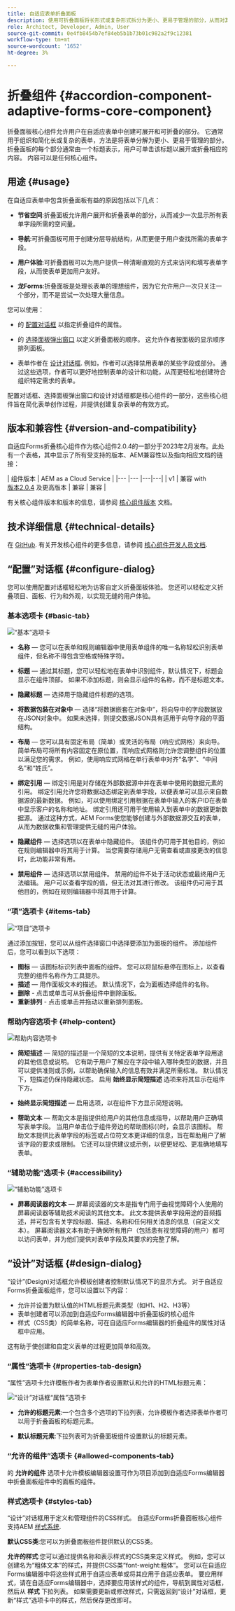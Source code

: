 ```yaml
---
title: 自适应表单折叠面板
description: 使用可折叠面板将长形式或复杂形式拆分为更小、更易于管理的部分，从而对其进行组织和简化。
role: Architect, Developer, Admin, User
source-git-commit: 0e4fb8454b7ef84eb5b1b73b01c982a2f9c12381
workflow-type: tm+mt
source-wordcount: '1652'
ht-degree: 3%

---
```


# 折叠组件 {#accordion-component-adaptive-forms-core-component}

折叠面板核心组件允许用户在自适应表单中创建可展开和可折叠的部分。 它通常用于组织和简化长或复杂的表单，方法是将表单分解为更小、更易于管理的部分。 折叠面板的每个部分通常由一个标题表示，用户可单击该标题以展开或折叠相应的内容。 内容可以是任何核心组件。

## 用途 {#usage}

在自适应表单中包含折叠面板有益的原因包括以下几点：

* **节省空间**:折叠面板允许用户展开和折叠表单的部分，从而减少一次显示所有表单字段所需的空间量。

* **导航**:可折叠面板可用于创建分层导航结构，从而更便于用户查找所需的表单字段。

* **用户体验**:可折叠面板可以为用户提供一种清晰直观的方式来访问和填写表单字段，从而使表单更加用户友好。

* **龙Forms**:折叠面板是处理长表单的理想组件，因为它允许用户一次只关注一个部分，而不是尝试一次处理大量信息。

您可以使用：

* 的 [配置对话框](#configure-dialog) 以指定折叠组件的属性。

* 的 [选择面板弹出窗口](#select-panel-popover)  以定义折叠面板的顺序。 这允许作者按面板的显示顺序排列面板。

* 表单作者在 [设计对话框](#design-dialog). 例如，作者可以选择禁用表单的某些字段或部分。 通过这些选项，作者可以更好地控制表单的设计和功能，从而更轻松地创建符合组织特定需求的表单。

配置对话框、选择面板弹出窗口和设计对话框都是核心组件的一部分，这些核心组件旨在简化表单创作过程，并提供创建复杂表单的有效方式。

## 版本和兼容性 {#version-and-compatibility}


自适应Forms折叠核心组件作为核心组件2.0.4的一部分于2023年2月发布。此处有一个表格，其中显示了所有受支持的版本、AEM兼容性以及指向相应文档的链接：

| 组件版本 | AEM as a Cloud Service |
|--- |--- |---|---|
| v1 | 兼容 with<br>[版本2.0.4](/help/versions.md) 及更高版本 | 兼容 | 兼容 |

有关核心组件版本和版本的信息，请参阅 [核心组件版本](/help/versions.md) 文档。

<!-- ## Sample Component Output {#sample-component-output}

To experience the Accordion Component as well as see examples of its configuration options as well as HTML and JSON output, visit the [Component Library](https://adobe.com/go/aem_cmp_library_accordion). -->

## 技术详细信息 {#technical-details}

在 [GitHub](https://github.com/adobe/aem-core-forms-components/tree/master/ui.af.apps/src/main/content/jcr_root/apps/core/fd/components/form/accordion/v1/accordion). 有关开发核心组件的更多信息，请参阅 [核心组件开发人员文档](/help/developing/overview.md).

## “配置”对话框 {#configure-dialog}

您可以使用配置对话框轻松地为访客自定义折叠面板体验。 您还可以轻松定义折叠项目、面板、行为和外观，以实现无缝的用户体验。

### 基本选项卡 {#basic-tab}

![“基本”选项卡](/help/adaptive-forms/assets/accordion_basictab.png)

* **名称**  — 您可以在表单和规则编辑器中使用表单组件的唯一名称轻松识别表单组件，但名称不得包含空格或特殊字符。

* **标题**  — 通过其标题，您可以轻松地在表单中识别组件，默认情况下，标题会显示在组件顶部。 如果不添加标题，则会显示组件的名称，而不是标题文本。

* **隐藏标题**  — 选择用于隐藏组件标题的选项。

* **将数据包装在对象中**  — 选择“将数据嵌套在对象中”，将向导中的字段数据放在JSON对象中。 如果未选择，则提交数据JSON具有适用于向导字段的平面结构。

* **布局**  — 您可以具有固定布局（简单）或灵活的布局（响应式网格）来向导。 简单布局可将所有内容固定在原位置，而响应式网格则允许您调整组件的位置以满足您的需求。 例如，使用响应式网格在单行表单中对齐“名字”、“中间名”和“姓氏”。

* **绑定引用**  — 绑定引用是对存储在外部数据源中并在表单中使用的数据元素的引用。 绑定引用允许您将数据动态绑定到表单字段，以便表单可以显示来自数据源的最新数据。 例如，可以使用绑定引用根据在表单中输入的客户ID在表单中显示客户的名称和地址。 绑定引用还可用于使用输入到表单中的数据更新数据源。 通过这种方式，AEM Forms使您能够创建与外部数据源交互的表单，从而为数据收集和管理提供无缝的用户体验。
* **隐藏组件**  — 选择选项以在表单中隐藏组件。 该组件仍可用于其他目的，例如在规则编辑器中将其用于计算。 当您需要存储用户无需查看或直接更改的信息时，此功能非常有用。
* **禁用组件**  — 选择选项以禁用组件。 禁用的组件不处于活动状态或最终用户无法编辑。 用户可以查看字段的值，但无法对其进行修改。 该组件仍可用于其他目的，例如在规则编辑器中将其用于计算。

### “项”选项卡 {#items-tab}

![“项目”选项卡](/help/adaptive-forms/assets/accordion_itemstab.png)

通过添加按钮，您可以从组件选择窗口中选择要添加为面板的组件。 添加组件后，您可以看到以下选项：

* **图标**  — 该图标标识列表中面板的组件。 您可以将鼠标悬停在图标上，以查看完整的组件名称作为工具提示。
* **描述**  — 用作面板文本的描述。 默认情况下，会为面板选择组件的名称。
* **删除** - 点击或单击可从折叠组件中删除面板。
* **重新排列** - 点击或单击并拖动以重新排列面板。

### 帮助内容选项卡 {#help-content}

![帮助内容选项卡](/help/adaptive-forms/assets/accordion_helpcontent.png)

* **简短描述**  — 简短的描述是一个简短的文本说明，提供有关特定表单字段用途的其他信息或说明。 它有助于用户了解应在字段中输入哪种类型的数据，并且可以提供准则或示例，以帮助确保输入的信息有效并满足所需标准。 默认情况下，短描述仍保持隐藏状态。 启用 **始终显示简短描述** 选项来将其显示在组件下方。

* **始终显示简短描述**  — 启用选项，以在组件下方显示简短说明。

* **帮助文本**  — 帮助文本是指提供给用户的其他信息或指导，以帮助用户正确填写表单字段。 当用户单击位于组件旁边的帮助图标(i)时，会显示该图标。 帮助文本提供比表单字段的标签或占位符文本更详细的信息，旨在帮助用户了解该字段的要求或限制。 它还可以提供建议或示例，以便更轻松、更准确地填写表单。

### “辅助功能”选项卡 {#accessibility}

![“辅助功能”选项卡](/help/adaptive-forms/assets/accordion_accessibility.png)

* **屏幕阅读器的文本**  — 屏幕阅读器的文本是指专门用于由视觉障碍个人使用的屏幕阅读器等辅助技术阅读的其他文本。 此文本提供表单字段用途的音频描述，并可包含有关字段标题、描述、名称和任何相关消息的信息（自定义文本）。 屏幕阅读器文本有助于确保所有用户（包括患有视觉障碍的用户）都可以访问表单，并为他们提供对表单字段及其要求的完整了解。

<!--

### Properties Tab {#properties-tab}

![Properties tab of the edit dialog of the Accordion Component](/help/assets/accordion-edit-properties.png)

*   **Single item expansion** - When selected, this option forces a single accordion item to be expanded at a time. Expanding one item will then collapse all others.
*   **Expanded items** - This option defines the items that are expanded by default when the page is loaded.
    * When **Single item expansion** is selected, one panel must be selected. By default the first panel is selected.
    * When **Single item expansion** is not selected, this option is a multi-select and is optional.
*   **ID** - This option allows to control the unique identifier of the component in the HTML and in the [Data Layer](/help/developing/data-layer/overview.md).
    * If left blank, a unique ID is automatically generated for you and can be found by inspecting the resulting page.
    * If an ID is specified, it is the responsibility of the author to make sure that it is unique.
    * Changing the ID can have an impact on CSS, JS and Data Layer tracking.

## Select Panel Popover {#select-panel-popover}

The **Select Panel** option (![Select panel icon](/help/assets/select-panel-icon.png)) on the component toolbar enables content authors to modify the panels in an accordion with ease. By selecting this option, the author can switch to a different panel for editing and rearrange the order of the panels in the accordion. The configured panels will be displayed in a drop-down menu for the author to choose from. This feature optimizes the editing process and makes it user-friendly for content authors.

![Select panel popover](/help/assets/select-panel-popover.png)


* The panels are displayed in a numbered list, reflecting the assigned arrangement.
* Each panel is listed with its component type in bold, followed by a brief description in lighter font.
* By clicking or tapping on a panel in the drop-down, you can easily switch the view in the editor to that specific panel.
* To rearrange the panels, simply use the drag handles to move them into the desired order. -->

## “设计”对话框 {#design-dialog}

“设计”(Design)对话框允许模板创建者控制默认情况下的显示方式。 对于自适应Forms折叠面板组件，您可以设置以下内容：

* 允许并设置为默认值的HTML标题元素类型（如H1、H2、H3等）
* 表单创建者可以添加到自适应Forms编辑器中折叠面板的核心组件
* 样式（CSS类）的简单名称，可在自适应Forms编辑器的折叠组件的属性对话框中应用。

这有助于使创建和自定义表单的过程更加简单和高效。

### “属性”选项卡 {#properties-tab-design}

“属性”选项卡允许模板作者为表单作者设置默认和允许的HTML标题元素：

![“设计”对话框“属性”选项卡](/help/assets/accordion-design-properties.png)

* **允许的标题元素**:一个包含多个选项的下拉列表，允许模板作者选择表单作者可以用于折叠面板的标题元素。

* **默认标题元素**:下拉列表可为折叠面板组件设置默认的标题元素。

### “允许的组件”选项卡 {#allowed-components-tab}

的 **允许的组件** 选项卡允许模板编辑器设置可作为项目添加到自适应Forms编辑器中折叠面板组件中的面板的组件。

### 样式选项卡 {#styles-tab}

“设计”对话框用于定义和管理组件的CSS样式。 自适应Forms折叠面板核心组件支持AEM [样式系统](/help/get-started/authoring.md#component-styling).

**默认CSS类**:您可以为折叠面板组件提供默认的CSS类。

**允许的样式**:您可以通过提供名称和表示样式的CSS类来定义样式。 例如，您可以创建名为“粗体文本”的样式，并提供CSS类“font-weight:粗体”。 您可以在自适应Forms编辑器中将这些样式用于自适应表单或将其应用于自适应表单。 要应用样式，请在自适应Forms编辑器中，选择要应用该样式的组件，导航到属性对话框，然后从 **样式** 下拉列表。 如果需要更新或修改样式，只需返回到“设计”对话框，更新“样式”选项卡中的样式，然后保存更改即可。


<!-- 

The design dialog allows the template author to define the options available to the content author who uses the Accordion Component and the defaults set when placing the Accordion Component.


### Properties Tab {#properties-tab-design}

![Design dialog properties tab](/help/assets/accordion-design-properties.png)

* **Allowed Heading Elements** - This multi-select drop-down defines the accordion item heading HTML elements that are allowed to be selected by an author.
* **Default Heading Element** - This drop-down defines the default accordion item heading HTML element.

### Allowed Components Tab {#allowed-components-tab}

The **Allowed Components** tab is used to define which components can be added as items to panels in the Accordion Component by the content author.

The Allowed Components tab functions in the same way as the tab of the same name when [defining the policy and properties of a Layout Container in the Template Editor.](https://experienceleague.adobe.com/docs/experience-manager-cloud-service/sites/authoring/features/templates.html#editing-a-template-layout-template-author)

### Styles Tab {#styles-tab}

The Accordion Component supports the AEM [Style System](/help/get-started/authoring.md#component-styling).

## Adobe Client Data Layer {#data-layer}

The Accordion Component supports the [Adobe Client Data Layer.](/help/developing/data-layer/overview.md)

-->




